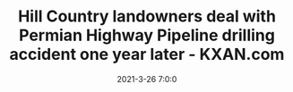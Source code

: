 ---
"title": "Hill Country landowners deal with Permian Highway Pipeline drilling accident one year later - KXAN.com"
"date": "2021-3-26 7:0:0"
"feed_name": "GOOGLENEWS"
"feed_website": "https://news.google.com/search?q=drilling%2Bincident&hl=en-US&gl=US&ceid=US:en"
"feed_rss": "https://news.google.com/rss/search?q=drilling%2Bincident&hl=en-US&gl=US&ceid=US:en"
"link": "https://www.kxan.com/news/local/hill-country/hill-country-landowners-deal-with-permian-highway-pipeline-drilling-accident-one-year-later/"
"file": "_posts/2021-3-26-7-0-0_GOOGLENEWS_43e2f8a01dcc9a073eb92468490b29e2970fe537.md"
"accident": "0"
"drilling": "0"
---